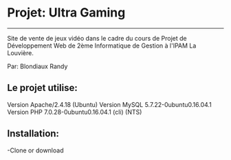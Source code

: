 # Projet: Ultra Gaming
---------------------------

Site de vente de jeux vidéo dans le cadre du cours de Projet de Développement Web de 2ème Informatique de Gestion à l'IPAM La Louvière.

Par: Blondiaux Randy

Le projet utilise:
------------------

Version Apache/2.4.18 (Ubuntu)
Version MySQL 5.7.22-0ubuntu0.16.04.1
Version PHP 7.0.28-0ubuntu0.16.04.1 (cli) (NTS)

Installation:
-------------

-Clone or download
